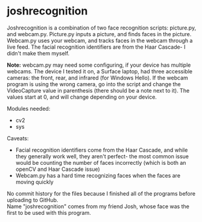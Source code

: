 # joshrecognition
Joshrecognition is a combination of two face recognition scripts: picture.py, and webcam.py. Picture.py inputs a picture, and finds faces in the picture. Webcam.py uses your webcam, and tracks faces in the webcam through a live feed. The facial recognition identifiers are from the Haar Cascade- I didn't make them myself.

**Note:**
webcam.py may need some configuring, if your device has multiple webcams. The device I tested it on, a Surface laptop, had three accessible cameras: the front, rear, and infrared (for Windows Hello). If the webcam program is using the wrong camera, go into the script and change the VideoCapture value in parenthesis (there should be a note next to it). The values start at 0, and will change depending on your device.

Modules needed:
- cv2
- sys

Caveats:
- Facial recognition identifiers come from the Haar Cascade, and while they generally work well, they aren't perfect- the most common issue would be counting the number of faces incorrectly (which is both an openCV and Haar Cascade issue)
- Webcam.py has a hard time recognizing faces when the faces are moving quickly

No commit history for the files because I finished all of the programs before uploading to GitHub. 
<br/>Name "joshrecognition" comes from my friend Josh, whose face was the first to be used with this program.
